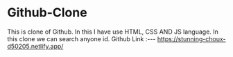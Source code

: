 # Github-Clone
This is clone of Github. In this I have use HTML, CSS AND JS language. In this clone we can search anyone id.
Github Link :--- https://stunning-choux-d50205.netlify.app/
